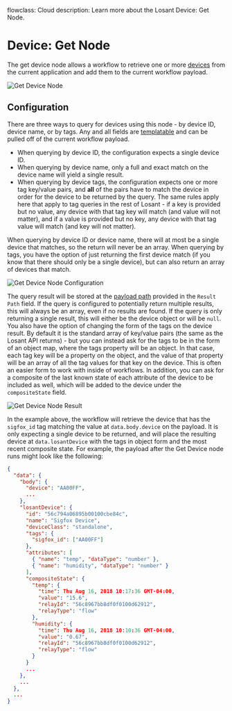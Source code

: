 flowclass: Cloud
description: Learn more about the Losant Device: Get Node.

# Device: Get Node

The get device node allows a workflow to retrieve one or more [devices](/devices/overview/) from the current application and add them to the current workflow payload.

![Get Device Node](/images/workflows/data/get-device-node.png "Get Device Node")

## Configuration

There are three ways to query for devices using this node - by device ID, device name, or by tags. Any and all fields are [templatable](/workflows/accessing-payload-data/#string-templates) and can be pulled off of the current workflow payload.

- When querying by device ID, the configuration expects a single device ID.
- When querying by device name, only a full and exact match on the device name will yield a single result.
- When querying by device tags, the configuration expects one or more tag key/value pairs, and **all** of the pairs have to match the device in order for the device to be returned by the query. The same rules apply here that apply to tag queries in the rest of Losant - if a key is provided but no value, any device with that tag key will match (and value will not matter), and if a value is provided but no key, any device with that tag value will match (and key will not matter).

When querying by device ID or device name, there will at most be a single device that matches, so the return will never be an array. When querying by tags, you have the option of just returning the first device match (if you know that there should only be a single device), but can also return an array of devices that match.

![Get Device Node Configuration](/images/workflows/data/get-device-node-config.png "Get Device Node Configuration")

The query result will be stored at the [payload path](/workflows/accessing-payload-data/#payload-paths) provided in the `Result Path` field. If the query is configured to potentially return multiple results, this will always be an array, even if no results are found. If the query is only returning a single result, this will either be the device object or will be `null`. You also have the option of changing the form of the tags on the device result. By default it is the standard array of key/value pairs (the same as the Losant API returns) - but you can instead ask for the tags to be in the form of an object map, where the tags property will be an object. In that case, each tag key will be a property on the object, and the value of that property will be an array of all the tag values for that key on the device. This is often an easier form to work with inside of workflows. In addition, you can ask for a composite of the last known state of each attribute of the device to be included as well, which will be added to the device under the `compositeState` field.

![Get Device Node Result](/images/workflows/data/get-device-node-config-result.png "Get Device Node Result")

In the example above, the workflow will retrieve the device that has the `sigfox_id` tag matching the value at `data.body.device` on the payload. It is only expecting a single device to be returned, and will place the resulting device at `data.losantDevice` with the tags in object form and the most recent composite state. For example, the payload after the Get Device node runs might look like the following:

```json
{
  "data": {
    "body": {
      "device": "AA00FF",
      ...
    },
    "losantDevice": {
      "id": "56c794a06895b00100cbe84c",
      "name": "Sigfox Device",
      "deviceClass": "standalone",
      "tags": {
        "sigfox_id": ["AA00FF"]
      },
      "attributes": [
        { "name": "temp", "dataType": "number" },
        { "name": "humidity", "dataType": "number" }
      ],
      "compositeState": {
        "temp": {
          "time": Thu Aug 16, 2018 10:17:36 GMT-04:00,
          "value": "15.6",
          "relayId": "56c8967bb8df0f0100d62912",
          "relayType": "flow"
        },
        "humidity": {
          "time": Thu Aug 16, 2018 10:10:36 GMT-04:00,
          "value": "0.67",
          "relayId": "56c8967bb8df0f0100d62912",
          "relayType": "flow"
        }
      }
      ...
    },
    ...
  },
  ...
}
```

